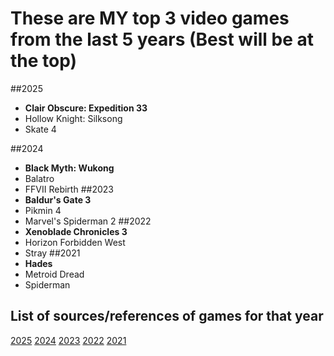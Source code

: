 # These are **MY top 3 video games** from the last 5 years (Best will be at the top)

##2025
- **Clair Obscure: Expedition 33**
- Hollow Knight: Silksong
- Skate 4

##2024
- **Black Myth: Wukong**
- Balatro
- FFVII Rebirth
##2023
- **Baldur's Gate 3**
- Pikmin 4
- Marvel's Spiderman 2
##2022
- **Xenoblade Chronicles 3**
- Horizon Forbidden West
- Stray
##2021
- **Hades**
- Metroid Dread
- Spiderman
## List of sources/references of games for that year
[2025](https://www.newegg.com/gamer/community/t/news-here-are-metacritics-top-10-games-of-2025-this-year-so-far/2464?srsltid=AfmBOopK_NE66IMY4JEy8nrYXK9vEdF0M6m5nskjTfVcEpZhyEDwweAj)
[2024](https://www.gamespot.com/gallery/best-reviewed-games-2024/2900-5065/)
[2023](https://pentopixels.com/article/best-video-games-2023-final-update)
[2022](https://chipznstix.com/2023/01/09/nicks-best-of-2022-video-games/)
[2021](https://discuss.grouvee.com/t/top-10-games-of-2021/8743)

